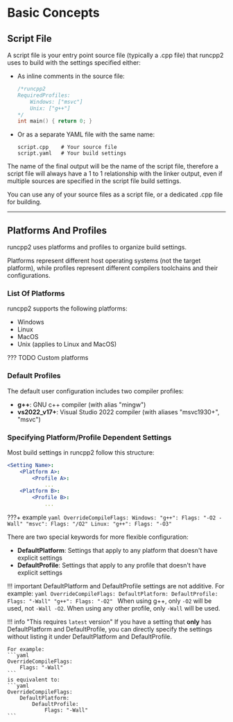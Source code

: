 # Basic Concepts

## Script File

A script file is your entry point source file (typically a .cpp file) that runcpp2 uses to build 
with the settings specified either:

- As inline comments in the source file:
  ```cpp
  /*runcpp2
  RequiredProfiles:
      Windows: ["msvc"]
      Unix: ["g++"]
  */
  int main() { return 0; }
  ```

- Or as a separate YAML file with the same name:
  ```
  script.cpp    # Your source file
  script.yaml   # Your build settings
  ```

The name of the final output will be the name of the script file, therefore a script file will 
always have a 1 to 1 relationship with the linker output, even if multiple sources are specified in 
the script file build settings. 

You can use any of your source files as a script file, or a dedicated .cpp file for building.

---

## Platforms And Profiles

runcpp2 uses platforms and profiles to organize build settings. 

Platforms represent different host operating systems (not the target platform), while profiles 
represent different compilers toolchains and their configurations.

### List Of Platforms

runcpp2 supports the following platforms:

- Windows
- Linux
- MacOS
- Unix (applies to Linux and MacOS)

??? TODO
    Custom platforms

### Default Profiles

The default user configuration includes two compiler profiles:

- **g++**: GNU c++ compiler (with alias "mingw")
- **vs2022_v17+**: Visual Studio 2022 compiler (with aliases "msvc1930+", "msvc")

### Specifying Platform/Profile Dependent Settings

Most build settings in runcpp2 follow this structure:
```yaml
<Setting Name>:
    <Platform A>:
        <Profile A>:
            ...
    <Platform B>:
        <Profile B>:
            ...
```

???+ example
    ```yaml
    OverrideCompileFlags:
        Windows:
            "g++":
                Flags: "-O2 -Wall"
            "msvc":
                Flags: "/O2"
        Linux:
            "g++":
                Flags: "-O3"
    ```

There are two special keywords for more flexible configuration:

- **DefaultPlatform**: Settings that apply to any platform that doesn't have explicit settings
- **DefaultProfile**: Settings that apply to any profile that doesn't have explicit settings

!!! important
    DefaultPlatform and DefaultProfile settings are not additive. For example:
    ```yaml
    OverrideCompileFlags:
        DefaultPlatform:
            DefaultProfile:
                Flags: "-Wall"
            "g++":
                Flags: "-O2"
    ```
    When using g++, only `-O2` will be used, not `-Wall -O2`.
    When using any other profile, only `-Wall` will be used.

!!! info "This requires `latest` version"
    If you have a setting that **only** has DefaultPlatform and DefaultProfile, you can directly 
    specify the settings without listing it under DefaultPlatform and DefaultProfile.

    For example:
    ```yaml
    OverrideCompileFlags:
        Flags: "-Wall"
    ```
    is equivalent to:
    ```yaml
    OverrideCompileFlags:
        DefaultPlatform:
            DefaultProfile:
                Flags: "-Wall"
    ```
